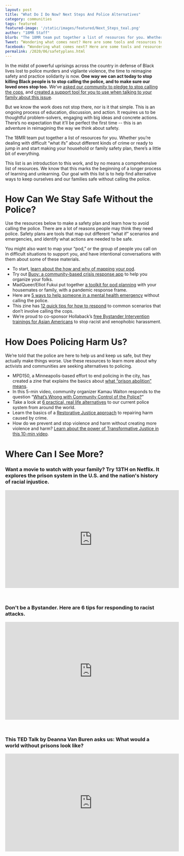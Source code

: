 ```yaml
---
layout: post
title: "What Do I Do Now? Next Steps And Police Alternatives"
category: communities
tags: featured
featured-image: '/static/images/featured/Next_Steps_teal.png'
author: "18MR Staff" 
blurb: "The 18MR team put together a list of resources for you. Whether you’re dealing with difficult “what ifs” about different kinds of crime or ready to jump in and start making your household or family safety plan, there’s a little bit of everything."
Tweet: “Wondering what comes next? Here are some tools and resources to think about a world beyond policing.”
facebook: “Wondering what comes next? Here are some tools and resources to think about a world beyond policing.”
permalink: /2020/06/safetyplans.html
---
```


In the midst of powerful uprisings across the country in defense of Black lives lost to police murders and vigilante violence, the time to reimagine safety and practice solidarity is now. **One way we can act today to stop killing Black people is to stop calling the police, and to make sure our loved ones stop too.** We’ve [asked our community to pledge to stop calling the cops](https://action.18mr.org/dontcallpolice/), and [created a support tool for you to use when talking to your family about this issue](https://18millionrising.org/2020/06/callonme.html). 

But we know the work does not stop there, nor is it that simple. This is an ongoing process of education, discussion, and action. It requires us to be thoughtful problem-solvers, engaging with big ideas and concrete actions. There’s no expectation that it’ll be perfect the first time -- this is an adventure in reimagining the way we think about safety.

The 18MR team put together a list of resources for you. Whether you’re dealing with difficult “what ifs” about different kinds of crime or ready to jump in and start making your household or family safety plan, there’s a little bit of everything.

This list is an introduction to this work, and by no means a comprehensive list of resources. We know that this marks the beginning of a longer process of learning and unlearning. Our goal with this list is to help find alternative ways to keep ourselves and our families safe without calling the police.

# How Can We Stay Safe Without the Police?

Use the resources below to make a safety plan and learn how to avoid calling the police. There are a lot of reasons people may think they need police. Safety plans are tools that map out different “what if” scenarios and emergencies, and identify what actions are needed to be safe. 

You might also want to map your “pod,” or the group of people you call on in difficult situations to support you, and have intentional conversations with them about some of these materials.

- To start, [learn about the how and why of mapping your pod](https://batjc.wordpress.com/pods-and-pod-mapping-worksheet/). 
- Try out [Buoy: a community-based crisis response app](https://betterangels.github.io/buoy/) to help you organize your folks.
- MadQueer/Elliot Fukui put together [a toolkit for pod planning](https://drive.google.com/file/d/18jineTQqwCaTjUYoLiO3I-Z60vSE-rO0/view) with your housemates or family, with a pandemic response frame.
- Here are [5 ways to help someone in a mental health emergency](https://thebodyisnotanapology.com/magazine/5-ways-to-help-someone-in-a-mental-health-emergency-without-calling-the-police/) without calling the police. 
- This zine has [12 quick tips for how to respond](https://www.sproutdistro.com/catalog/zines/organizing/12-things-instead-calling-cops) to common scenarios that don’t involve calling the cops. 
- We’re proud to co-sponsor Hollaback’s [free Bystander Intervention trainings for Asian Americans](https://www.ihollaback.org/bystanderintervention/) to stop racist and xenophobic harassment. 

# How Does Policing Harm Us?

We’re told that the police are here to help us and keep us safe, but they actually make things worse. Use these resources to learn more about why activists and communities are seeking alternatives to policing.  

- MPD150, a Minneapolis-based effort to end policing in the city, has created a zine that explains the basics about [what “prison abolition” means](https://www.mpd150.com/faq/). 
- In this 5-min video, community organizer Kamau Walton responds to the question “[What’s Wrong with Community Control of the Police?](https://youtu.be/_qYuBy4OoVM)”
- Take a look at [6 practical, real life alternatives](https://www.rollingstone.com/politics/politics-news/police-brutality-cop-free-world-protest-199465/) to our current police system from around the world. 
- Learn the basics of a [Restorative Justice approach](http://restorativejustice.org/restorative-justice/about-restorative-justice/tutorial-intro-to-restorative-justice/lesson-1-what-is-restorative-justice/) to repairing harm caused by crime. 
- How do we prevent and stop violence and harm without creating more violence and harm? [Learn about the power of Transformative Justice in this 10-min video](https://youtu.be/U-_BOFz5TXo).

# Where Can I See More?

### Want a movie to watch with your family? Try 13TH on Netflix. It explores the prison system in the U.S. and the nation's history of racial injustice.

<iframe style="padding-bottom:30px;" width="560" height="315" src="https://www.youtube.com/embed/f6GDcBf_IjY" frameborder="0" allow="accelerometer; autoplay; encrypted-media; gyroscope; picture-in-picture" allowfullscreen></iframe>

### Don't be a Bystander. Here are 6 tips for responding to racist attacks. 

<iframe style="padding-bottom:30px;" width="560" height="315" src="https://www.youtube.com/embed/krgcbiRu0ys" frameborder="0" allow="accelerometer; autoplay; encrypted-media; gyroscope; picture-in-picture" allowfullscreen></iframe>

### This TED Talk by Deanna Van Buren asks us: What would a world without prisons look like? 

<iframe style="padding-bottom:30px;" width="560" height="315" src="https://www.youtube.com/embed/m6X1i8khmt8" frameborder="0" allow="accelerometer; autoplay; encrypted-media; gyroscope; picture-in-picture" allowfullscreen></iframe>